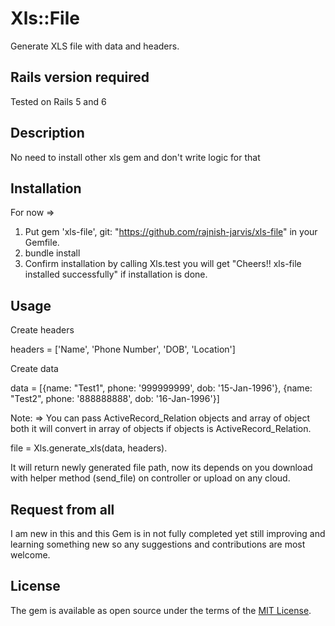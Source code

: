 # Xls::File

Generate XLS file with data and headers.

## Rails version required

Tested on Rails 5 and 6

## Description

No need to install other xls gem and don't write logic for that
## Installation
For now =>

1. Put gem 'xls-file', git: "https://github.com/rajnish-jarvis/xls-file" in your Gemfile.
2. bundle install
3. Confirm installation by calling Xls.test  you will get "Cheers!! xls-file installed successfully" if installation is done.

## Usage

Create headers

headers = ['Name', 'Phone Number', 'DOB', 'Location']

Create data

data = [{name: "Test1", phone: '999999999', dob: '15-Jan-1996'}, {name: "Test2", phone: '888888888', dob: '16-Jan-1996'}]

Note: => You can pass ActiveRecord_Relation objects and array of object both it will convert in array of objects if objects is ActiveRecord_Relation.

file = Xls.generate_xls(data, headers).

It will return newly generated file path, now its depends on you download with helper method (send_file) on controller or upload on any cloud.

## Request from all
I am new in this and this Gem is in not fully completed yet still improving and learning something new so any suggestions and contributions are most welcome.

## License

The gem is available as open source under the terms of the [MIT License](https://opensource.org/licenses/MIT).
